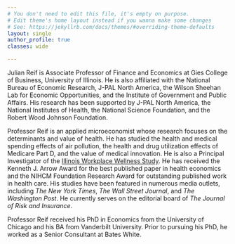 ```yaml
---
# You don't need to edit this file, it's empty on purpose.
# Edit theme's home layout instead if you wanna make some changes
# See: https://jekyllrb.com/docs/themes/#overriding-theme-defaults
layout: single
author_profile: true
classes: wide

---
```


Julian Reif is Associate Professor of Finance and Economics at Gies College of Business, University of Illinois. He is also affiliated with the National Bureau of Economic Research, J-PAL North America, the Wilson Sheehan Lab for Economic Opportunities, and the Institute of Government and Public Affairs. His research has been supported by J-PAL North America, the National Institutes of Health, the National Science Foundation, and the Robert Wood Johnson Foundation. 

Professor Reif is an applied microeconomist whose research focuses on the determinants and value of health. He has studied the health and medical spending effects of air pollution, the health and drug utilization effects of Medicare Part D, and the value of medical innovation. He is also a Principal Investigator of the [Illinois Workplace Wellness Study](https://www.nber.org/programs-projects/projects-and-centers/illinois-workplace-wellness). He has received the Kenneth J. Arrow Award for the best published paper in health economics and the NIHCM Foundation Research Award for outstanding published work in health care. His studies have been featured in numerous media outlets, including *The New York Times*, *The Wall Street Journal*, and *The Washington Post*. He currently serves on the editorial board of *The Journal of Risk and Insurance*.


Professor Reif received his PhD in Economics from the University of Chicago and his BA from Vanderbilt University. Prior to pursuing his PhD, he worked as a Senior Consultant at Bates White.
